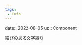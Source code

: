 ```yaml
---
tags:
 - Info
---
```


date:: [2022-08-05](../Daily_Note/2022-08-05.md)
up:: [Component](../Bar/Novel/Chaos/Component.md)

結びのある文字縛り